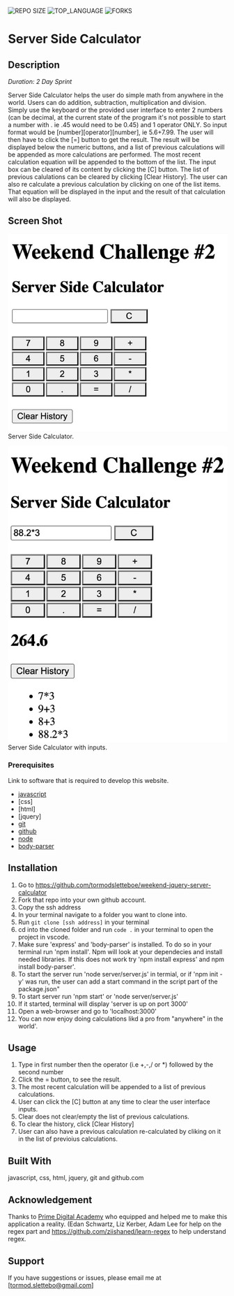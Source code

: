 


![REPO SIZE](https://img.shields.io/github/repo-size/scottbromander/the_marketplace.svg?style=flat-square)
![TOP_LANGUAGE](https://img.shields.io/github/languages/top/scottbromander/the_marketplace.svg?style=flat-square)
![FORKS](https://img.shields.io/github/forks/scottbromander/the_marketplace.svg?style=social)

# Server Side Calculator

## Description

_Duration: 2 Day Sprint_

Server Side Calculator helps the user do simple math from anywhere in the world. Users can do addition, subtraction, multiplication and division. Simply use the keyboard or the provided user interface to enter 2 numbers (can be decimal, at the current state of the program it's not possible to start a number with . ie .45 would need to be 0.45) and 1 operator ONLY. So input format would be [number][operator][number], ie 5.6+7.99. The user will then have to click the [=] button to get the result. The result will be displayed below the numeric buttons, and a list of previous calculations will be appended as more calculations are performed. The most recent calculation equation will be appended to the bottom of the list.
The input box can be cleared of its content by clicking the [C] button. The list of previous calulations can be cleared by clicking [Clear History]. The user can also re calculate a previous calculation by clicking on one of the list items. That equation will be displayed in the input and the result of that calculation will also be displayed.


## Screen Shot

![Screenshot](images/noInputUI.jpg)
Server Side Calculator.

![Screenshot](images/withInputUI.jpg)
Server Side Calculator with inputs.


### Prerequisites

Link to software that is required to develop this website.

- [javascript](https://www.javascript.com/)
- [css]
- [html]
- [jquery]
- [git](https://git-scm.com/)
- [github](https://github.com/)
- [node](https://nodejs.org/en/)
- [body-parser](https://www.npmjs.com/package/body-parser)

## Installation


1. Go to https://github.com/tormodsletteboe/weekend-jquery-server-calculator
2. Fork that repo into your own github account.
3. Copy the ssh address
4. In your terminal navigate to a folder you want to clone into.
5. Run `git clone [ssh address]` in your terminal
6. cd into the cloned folder and run `code .` in your terminal to open the project in vscode.
7. Make sure 'express' and 'body-parser' is installed. To do so in your terminal run 'npm install'. Npm will look at your dependecies and install needed libraries. If this does not work try 'npm install express' and npm install body-parser'.
8. To start the server run 'node server/server.js' in termial, or if 'npm init -y' was run, the user can add a start command in the script part of the package.json" 
9. To start server run 'npm start' or 'node server/server.js'
10. If it started, terminal will display 'server is up on port 3000'
11. Open a web-browser and go to 'localhost:3000'
12. You can now enjoy doing calculations likd a pro from "anywhere" in the world'.

## Usage


1. Type in first number then the operator (i.e +,-,/ or *) followed by the second number
2. Click the = button, to see the result.
3. The most recent calculation will be appended to a list of previous calculations.
4. User can click the [C] button at any time to clear the user interface inputs.
5. Clear does not clear/empty the list of previous 
calculations.
6. To clear the history, click [Clear History]
7. User can also have a previous calculation re-calculated by cliking on it in the list of previoius calculations.



## Built With

javascript, css, html, jquery, git and github.com


## Acknowledgement
Thanks to [Prime Digital Academy](www.primeacademy.io) who equipped and helped me to make this application a reality. (Edan Schwartz, Liz Kerber, Adam Lee for help on the regex part and https://github.com/ziishaned/learn-regex to help understand regex.

## Support
If you have suggestions or issues, please email me at [tormod.slettebo@gmail.com]

